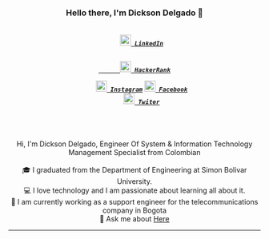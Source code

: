 
<h3 align="center">Hello there, I'm Dickson Delgado 👋</h3>
<h5 align="center">
  <code>
    <a href="https://www.linkedin.com/in/dickdelv/" title="LinkedIn"><img width="22" src="https://www.vectorlogo.zone/logos/linkedin/linkedin-tile.svg"> LinkedIn</a>
  </code>
  <code>
    <a href="https://www.hackerrank.com/dickdelv" title="HackerRank Profile">
      <img width="22" src="https://github.com/zumrudu-anka/zumrudu-anka/blob/master/images/hackerrank.png"> HackerRank</a>
  </code>
  <code>
    <a href="https://www.instagram.com/dickdelv/" title="Instagram Profile"><img width="22" src="https://www.vectorlogo.zone/logos/instagram/instagram-icon.svg"> Instagram</a></code>
  <code><a href="https://www.facebook.com/dickdelv/" title="Facebook Profile"><img width="22" src="https://www.vectorlogo.zone/logos/facebook/facebook-tile.svg"> Facebook</a></code>
  <code>
    <a href="https://twitter.com/dickdelv" title="Twitter Profile"><img width="22" src="https://www.vectorlogo.zone/logos/twitter/twitter-official.svg"> Twiter</a>
  </code>
</h5>
<br>
<p align="center">
  Hi, I'm Dickson Delgado, Engineer Of System & Information Technology Management Specialist from Colombian
  <br>
  <br>
  🎓 I graduated from the Department of Engineering at Simon Bolivar University.
  <br>
  💻 I love technology and I am passionate about learning all about it.
  <br>
  🔬 I am currently working as a support engineer for the telecommunications company in Bogota
  <br>
  💬 Ask me about <a href="https://github.com/dickdelv/dickdelv/issues" title="Issues">Here</a>
  <br>
</p>

<hr>


<!--
**dickdelv/dickdelv** is a ✨ _special_ ✨ repository because its `README.md` (this file) appears on your GitHub profile.

Here are some ideas to get you started:

- 🔭 I’m currently working on ...
- 🌱 I’m currently learning ...
- 👯 I’m looking to collaborate on ...
- 🤔 I’m looking for help with ...
- 💬 Ask me about ...
- 📫 How to reach me: ...
- 😄 Pronouns: ...
- ⚡ Fun fact: ...
-->

